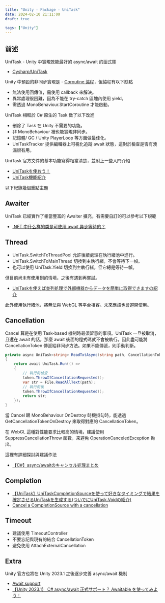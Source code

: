 ```yaml
---
title: "Unity - Package - UniTask"
date: 2024-02-10 21:11:00
draft: true

tags: ["Unity"]
---
```


## 前述

UniTask - Unity 中實現效能最好的 async/await 的函式庫
- [Cysharp/UniTask](https://github.com/Cysharp/UniTask)

Unity 中預設的非同步實現是 - [Coroutine 協程](https://docs.unity3d.com/2022.3/Documentation/Manual/Coroutines.html)，但協程有以下缺點
- 無法使用回傳值，需使用 callback 來解決。
- 異常處理很困難，因為不能在 try-catch 區塊內使用 yield。
- 需透過 MonoBehaviour.StartCoroutine 才能啟動。

UniTask 相較於 C# 原生的 Task 做了以下改進
- 刪除了 Task 在 Unity 不需要的功能。
- 非 MonoBehaviour 裡也能實現非同步。
- 記憶體/ GC / Unity PlayerLoop 等方面做最佳化。
- UniTaskTracker 提供編輯器上可視化追蹤 await 狀態，這對於檢查是否有洩漏很有用。

UniTask 官方文件的基本功能寫得相當清楚，並附上一些入門介紹
- [UniTaskを使おう！](https://hackmd.io/@-xLrSnFfROOeIeRnENCWcQ/Bke4eFcrd)
- [UniTask機能紹介](https://qiita.com/toRisouP/items/4445b6b9bf00e49eb147)

以下紀錄幾個重點主題

## Awaiter
UniTask 已經實作了相當豐富的 Awaiter 擴充，有需要自訂的可以參考以下規範
- [.NET 中什么样的类是可使用 await 异步等待的？](https://blog.walterlv.com/post/what-is-an-awaiter.html)

## Thread
- UniTask.SwitchToThreadPool 允許後續處理在執行緒池中進行。
- UniTask.SwitchToMainThread 切換到主執行緒，不會等待下一幀。
- 也可以使用 UniTask.Yield 切換到主執行緒，但它總是等待一幀。

但目前尚未有使用到的情境，之後有遇到再嘗試。
- [UniTaskを使えば並列処理で外部機器からデータを簡単に取得できますの紹介](https://qiita.com/matchyy/items/44986c3fee410e29e2e5)

此外使用執行緒池，將無法與 WebGL 等平台相容。未來應該也會避開使用。

## Cancellation
Cancel 算是在使用 Task-based 機制時最須留意的事項。UniTask 一旦被取消，且還在 await 的話，那麼 await 後面的程式碼就不會被執行。因此盡可能將 CancellationToken 傳遞給非同步方法。如果不能傳遞，則手動判斷。
```csharp
private async UniTask<string> ReadTxtAsync(string path, CancellationToken token)
{
    return await UniTask.Run(() => 
    {
        // 執行前檢查
        token.ThrowIfCancellationRequested();
        var str = File.ReadAllText(path);
        // 執行前後
        token.ThrowIfCancellationRequested();
        return str;
    });
}
```

當 Cancel 跟 MonoBehaviour OnDestroy 時機掛勾時，能透過 GetCancellationTokenOnDestroy 來取得對應的 CancellationToken。

在 WebGL 這種對性能要求比較高的情境，建議使用 SuppressCancellationThrow 函數，来避免 OperationCanceledException 抛出。

這裡有詳細探討與建議作法
- [【C#】async/awaitのキャンセル処理まとめ](https://qiita.com/toRisouP/items/60673e4a39319e69fbc0)


## Completion
- [【UniTask】UniTaskCompletionSourceを使って好きなタイミングで結果を確定させるUniTaskを生成する(ついでにUniTask.Voidの紹介)](https://www.hanachiru-blog.com/entry/2021/07/10/221719)
- [Cancel a CompletionSource with a cancellation](https://github.com/Cysharp/UniTask/issues/81#issuecomment-635752670)


## Timeout
- 建議使用 TimeoutController
- 不要忘記與現有的結合 CancellationToken 
- 避免使用 AttachExternalCancellation

## Extra
Unity 官方也將在 Unity 2023.1 之後逐步完善 async/await 機制
- [Await support](https://docs.unity3d.com/2023.2/Documentation/Manual/AwaitSupport.html)
- [【Unity 2023.1】 C# async/await 正式サポート？ Awaitable を使ってみよう！](https://www.youtube.com/watch?v=B2jiquau_TQ)

